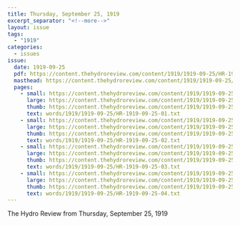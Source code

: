 ```yaml
---
title: Thursday, September 25, 1919
excerpt_separator: "<!--more-->"
layout: issue
tags:
  - "1919"
categories:
  - issues
issue:
  date: 1919-09-25
  pdf: https://content.thehydroreview.com/content/1919/1919-09-25/HR-1919-09-25.pdf
  masthead: https://content.thehydroreview.com/content/1919/1919-09-25/masthead/HR-1919-09-25.jpg
  pages:
    - small: https://content.thehydroreview.com/content/1919/1919-09-25/small/HR-1919-09-25-01.jpg
      large: https://content.thehydroreview.com/content/1919/1919-09-25/large/HR-1919-09-25-01.jpg
      thumb: https://content.thehydroreview.com/content/1919/1919-09-25/thumbnails/HR-1919-09-25-01.jpg
      text: words/1919/1919-09-25/HR-1919-09-25-01.txt
    - small: https://content.thehydroreview.com/content/1919/1919-09-25/small/HR-1919-09-25-02.jpg
      large: https://content.thehydroreview.com/content/1919/1919-09-25/large/HR-1919-09-25-02.jpg
      thumb: https://content.thehydroreview.com/content/1919/1919-09-25/thumbnails/HR-1919-09-25-02.jpg
      text: words/1919/1919-09-25/HR-1919-09-25-02.txt
    - small: https://content.thehydroreview.com/content/1919/1919-09-25/small/HR-1919-09-25-03.jpg
      large: https://content.thehydroreview.com/content/1919/1919-09-25/large/HR-1919-09-25-03.jpg
      thumb: https://content.thehydroreview.com/content/1919/1919-09-25/thumbnails/HR-1919-09-25-03.jpg
      text: words/1919/1919-09-25/HR-1919-09-25-03.txt
    - small: https://content.thehydroreview.com/content/1919/1919-09-25/small/HR-1919-09-25-04.jpg
      large: https://content.thehydroreview.com/content/1919/1919-09-25/large/HR-1919-09-25-04.jpg
      thumb: https://content.thehydroreview.com/content/1919/1919-09-25/thumbnails/HR-1919-09-25-04.jpg
      text: words/1919/1919-09-25/HR-1919-09-25-04.txt
---
```


The Hydro Review from Thursday, September 25, 1919

<!--more-->

